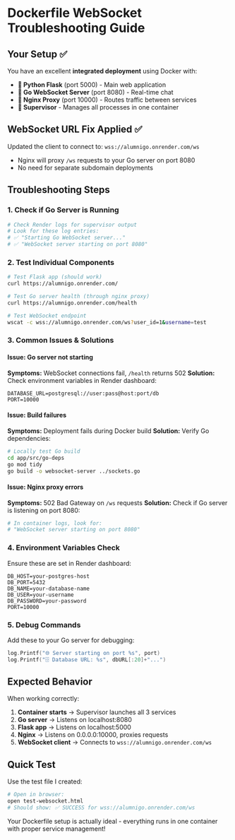 # Dockerfile WebSocket Troubleshooting Guide

## Your Setup ✅

You have an excellent **integrated deployment** using Docker with:

- **🐍 Python Flask** (port 5000) - Main web application
- **🚀 Go WebSocket Server** (port 8080) - Real-time chat  
- **🔀 Nginx Proxy** (port 10000) - Routes traffic between services
- **👥 Supervisor** - Manages all processes in one container

## WebSocket URL Fix Applied ✅

Updated the client to connect to: `wss://alumnigo.onrender.com/ws`
- Nginx will proxy `/ws` requests to your Go server on port 8080
- No need for separate subdomain deployments

## Troubleshooting Steps

### 1. Check if Go Server is Running

```bash
# Check Render logs for supervisor output
# Look for these log entries:
# ✅ "Starting Go WebSocket server..."
# ✅ "WebSocket server starting on port 8080"
```

### 2. Test Individual Components

```bash
# Test Flask app (should work)
curl https://alumnigo.onrender.com/

# Test Go server health (through nginx proxy)
curl https://alumnigo.onrender.com/health

# Test WebSocket endpoint
wscat -c wss://alumnigo.onrender.com/ws?user_id=1&username=test
```

### 3. Common Issues & Solutions

#### Issue: Go server not starting
**Symptoms:** WebSocket connections fail, `/health` returns 502
**Solution:** Check environment variables in Render dashboard:
```
DATABASE_URL=postgresql://user:pass@host:port/db
PORT=10000
```

#### Issue: Build failures
**Symptoms:** Deployment fails during Docker build
**Solution:** Verify Go dependencies:
```bash
# Locally test Go build
cd app/src/go-deps
go mod tidy
go build -o websocket-server ../sockets.go
```

#### Issue: Nginx proxy errors
**Symptoms:** 502 Bad Gateway on `/ws` requests
**Solution:** Check if Go server is listening on port 8080:
```bash
# In container logs, look for:
# "WebSocket server starting on port 8080"
```

### 4. Environment Variables Check

Ensure these are set in Render dashboard:
```
DB_HOST=your-postgres-host
DB_PORT=5432
DB_NAME=your-database-name
DB_USER=your-username
DB_PASSWORD=your-password
PORT=10000
```

### 5. Debug Commands

Add these to your Go server for debugging:
```go
log.Printf("🌐 Server starting on port %s", port)
log.Printf("🗄️ Database URL: %s", dbURL[:20]+"...")
```

## Expected Behavior

When working correctly:
1. **Container starts** → Supervisor launches all 3 services
2. **Go server** → Listens on localhost:8080
3. **Flask app** → Listens on localhost:5000  
4. **Nginx** → Listens on 0.0.0.0:10000, proxies requests
5. **WebSocket client** → Connects to `wss://alumnigo.onrender.com/ws`

## Quick Test

Use the test file I created:
```bash
# Open in browser:
open test-websocket.html
# Should show: ✅ SUCCESS for wss://alumnigo.onrender.com/ws
```

Your Dockerfile setup is actually ideal - everything runs in one container with proper service management!
